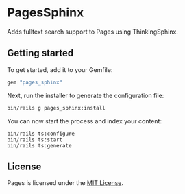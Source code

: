 # PagesSphinx

Adds fulltext search support to Pages using ThinkingSphinx.

## Getting started

To get started, add it to your Gemfile:

```ruby
gem "pages_sphinx"
```

Next, run the installer to generate the configuration file:

```sh
bin/rails g pages_sphinx:install
```

You can now start the process and index your content:

```ssh
bin/rails ts:configure
bin/rails ts:start
bin/rails ts:generate
```

## License

Pages is licensed under the
[MIT License](http://www.opensource.org/licenses/MIT).
